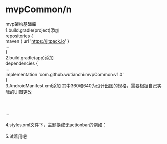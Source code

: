 # mvpCommon/n
mvp架构基础库  
1.build.gradle(project)添加  
repositories {  
        maven { url 'https://jitpack.io' }  
        ...  
    }  
2.build.gradle(app)添加   
dependencies {  
    ...  
    implementation 'com.github.wutianchi:mvpCommon:v1.0'  
}  
3.AndroidManifest.xml添加 其中360和640为设计出图的规格，需要根据自己实际的UI图更改  
    <application  
        android:allowBackup="true"  
        android:icon="@mipmap/ic_launcher"  
        android:label="@string/app_name"  
        android:roundIcon="@mipmap/ic_launcher_round"  
        android:supportsRtl="true"  
        android:theme="@style/AppTheme">  
        <meta-data  
            android:name="design_width_in_dp"  
            android:value="360" />  
        <meta-data
            android:name="design_height_in_dp"  
            android:value="640" />  
       ...  
    </application>  
4.styles.xml文件下，主题换成无actionbar的例如：  
    <style name="AppTheme" parent="Theme.AppCompat.Light.NoActionBar">  
        <!-- Customize your theme here. -->  
    </style>  
5.试着用吧  

    
